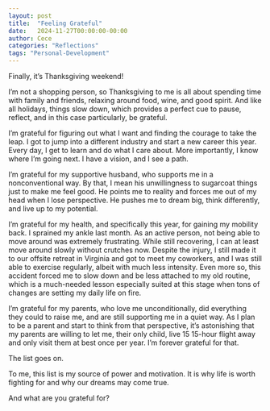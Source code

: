 ```yaml
---
layout: post
title:  "Feeling Grateful"
date:   2024-11-27T00:00:00-00:00
author: Cece
categories: "Reflections"
tags: "Personal-Development"
---
```


Finally, it’s Thanksgiving weekend!

I’m not a shopping person, so Thanksgiving to me is all about spending time with family and friends, relaxing around food, wine, and good spirit. And like all holidays, things slow down, which provides a perfect cue to pause, reflect, and in this case particularly, be grateful.



I’m grateful for figuring out what I want and finding the courage to take the leap. I got to jump into a different industry and start a new career this year. Every day, I get to learn and do what I care about. More importantly, I know where I’m going next. I have a vision, and I see a path.

I’m grateful for my supportive husband, who supports me in a nonconventional way. By that, I mean his unwillingness to sugarcoat things just to make me feel good. He points me to reality and forces me out of my head when I lose perspective. He pushes me to dream big, think differently, and live up to my potential.

I’m grateful for my health, and specifically this year, for gaining my mobility back. I sprained my ankle last month. As an active person, not being able to move around was extremely frustrating. While still recovering, I can at least move around slowly without crutches now. Despite the injury, I still made it to our offsite retreat in Virginia and got to meet my coworkers, and I was still able to exercise regularly, albeit with much less intensity. Even more so, this accident forced me to slow down and be less attached to my old routine, which is a much-needed lesson especially suited at this stage when tons of changes are setting my daily life on fire.

I’m grateful for my parents, who love me unconditionally, did everything they could to raise me, and are still supporting me in a quiet way. As I plan to be a parent and start to think from that perspective, it’s astonishing that my parents are willing to let me, their only child, live 15 15-hour flight away and only visit them at best once per year. I’m forever grateful for that.

The list goes on.



To me, this list is my source of power and motivation. It is why life is worth fighting for and why our dreams may come true. 

And what are you grateful for?